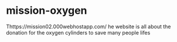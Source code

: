 # mission-oxygen
Thttps://mission02.000webhostapp.com/
he website is all about the donation for the oxygen cylinders to save many people lifes
